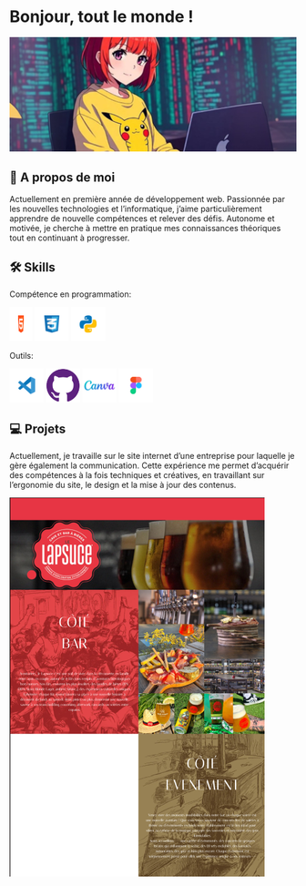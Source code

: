 # Bonjour, tout le monde !
<img src="/img_github/banniere.png">


## 🚀 A propos de moi

Actuellement en première année de développement web. Passionnée par les nouvelles technologies et l’informatique, j’aime particulièrement apprendre de nouvelle compétences et relever des défis. Autonome et motivée, je cherche à mettre en pratique mes connaissances théoriques tout en continuant à progresser.



## 🛠 Skills
Compétence en programmation:

<img src="/img_github/logo-html.png" alt="Logo" width="40" height="60"> <img src="/img_github/logo-css.png" alt="Logo" width="60" height="60"> <img src="/img_github/logo-python.png" alt="Logo" width="60" height="60">

Outils:

<img src="/img_github/logo-vscode.png" alt="Logo" width="60" height="60"> <img src="/img_github/logo-git.png" alt="Logo" width="60" height="60"> <img src="/img_github/logo-canva.png" alt="Logo" width="60" height="60"> <img src="/img_github/logo-figma.png" alt="Logo" width="60" height="60">

## 💻 Projets

Actuellement, je travaille sur le site internet d’une entreprise pour laquelle je gère également la communication. Cette expérience me permet d’acquérir des compétences à la fois techniques et créatives, en travaillant sur l’ergonomie du site, le design et la mise à jour des contenus.

<img src="/img_github/lapsuce.png">
